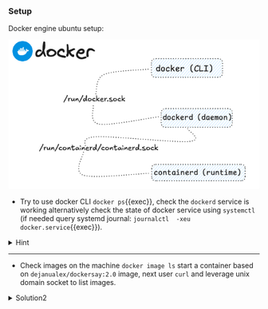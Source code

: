 ### Setup

Docker engine ubuntu setup:

![Scan results](./assets/docker_ubuntu.png)



* Try to use docker CLI `docker ps`{{exec}}, check the `dockerd` service is working alternatively check the state of docker service using `systemctl` (if needed query systemd journal: `journalctl  -xeu docker.service`{{exec}}). 


<details>
<summary>Hint</summary>
Check the status of <code>docker.socket</code> and use systemctl to start the unit <code>systemctl start docker.socket </code> 
</details>

<hr>

* Check images on the machine `docker image ls` start a container based on `dejanualex/dockersay:2.0` image, next user `curl` and leverage unix domain socket to list images.

<details>
<summary>Solution2</summary>
 <code>curl</code> can talk to a Unix Socket via the <code>--unix-socket</code> flag <code>curl --unix-socket /var/run/docker.sock http://localhost/images/json</code> 
</details>